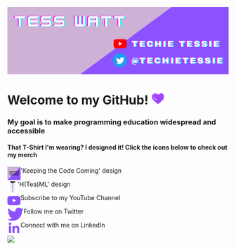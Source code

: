 ![Header](https://raw.githubusercontent.com/Tess314/Tess314/master/personal_banner2.png "Header")

# Welcome to my GitHub! <img src="https://raw.githubusercontent.com/Tess314/Tess314/master/heart.gif" width="30px">

### My goal is to make programming education widespread and accessible

#### That T-Shirt I'm wearing? I designed it! Click the icons below to check out my merch

[<img align="left" alt="RedBubble" height="30px" src="https://raw.githubusercontent.com/Techie-Tessie/Techie-Tessie/master/tshirt_logo.png"/>][RedBubble1]'Keeping the Code Coming' design

[<img align="left" alt="RedBubble" height="30px" src="https://raw.githubusercontent.com/Techie-Tessie/Techie-Tessie/master/travel_mug_icon.png"/>][RedBubble2]'H(Tea)ML' design

[<img align="left" alt="YouTube" height="30px" src="https://raw.githubusercontent.com/Tess314/Tess314/master/youtube_logo.png"/>][YouTube]Subscribe to my YouTube Channel

[<img align="left" alt="Twitter" height="30px" src="https://raw.githubusercontent.com/Tess314/Tess314/master/twitter_logo.png"/>][Twitter]Follow me on Twitter

[<img align="left" alt="LinkedIn" height="30px" src="https://raw.githubusercontent.com/Tess314/Tess314/master/linkedin_logo.png"/>][LinkedIn]Connect with me on LinkedIn

<img align="center" src="https://github-readme-stats.vercel.app/api?username=Tess314&show_icons=true&line_height=27&count_private=true&title_color=8C52FF"/>

<!--<img align="center" src="https://github-readme-stats.vercel.app/api/top-langs/?username=Tess314&layout=compact&title_color=8C52FF"/>-->

[RedBubble1]: https://www.redbubble.com/shop/ap/68986038
[RedBubble2]: https://www.redbubble.com/shop/ap/75270266
[YouTube]: https://www.youtube.com/channel/UCGCR-PjumUZeuMc0zZOIZdA
[Twitter]: https://twitter.com/TechieTessie
[LinkedIn]: https://www.linkedin.com/in/tess-watt-4882941b3/
